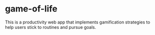 # game-of-life
This is a productivity web app that implements gamification strategies to help users stick to routines and pursue goals.
